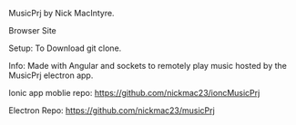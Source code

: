 MusicPrj by Nick MacIntyre.

Browser Site

Setup:
  To Download git clone.

Info:
  Made with Angular and sockets to remotely play music hosted by the MusicPrj electron app.

Ionic app moblie repo: https://github.com/nickmac23/ioncMusicPrj

Electron Repo: https://github.com/nickmac23/musicPrj
